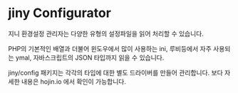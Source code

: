 # jiny Configurator

지니 환경설정 관리자는 다양한 유형의 설정파일을 읽어 처리할 수 있습니다.

PHP의 기본적인 배열과 더불어 윈도우에서 많이 사용하는 ini, 루비등에서 자주 사용되는 ymal, 자바스크립트의 JSON 타입까지 읽을 수 있습니다.

jiny/config 패키지는 각각의 타입에 대한 별도 드라이버를 만들어 관리합니다.
보다 자세한 내용은 hojin.io 에서 확인이 가능합니다.
